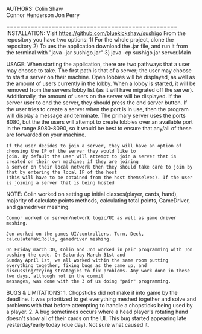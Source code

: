 AUTHORS:
	Colin	Shaw	
	Connor 	Henderson
	Jon	Perry
	
=================================================
INSTALLATION:
	Visit https://github.com/bluekickshaw/sushigo 
	From the repository you have two options:
		1) For the whole project, clone the repository
		2) To ues the application download the .jar file, and run it from the terminal with "java -jar sushigo.jar"
		3)	java -cp sushigo.jar server.Main

USAGE:
	When starting the application, there are two pathways that a user may choose to take. The first path is that of a
	server; the user may choose to start a server on their machine. Open lobbies will be displayed, as well as the
	amount of users currently in the lobby. When a lobby is started, it will be removed from the servers lobby list
	(as it will have migrated off the server). Additionally, the amount of users on the server will be displayed. If the
	 server user to end the server, they should press the end server button. If the user tries to create a server when
	 the port is in use, then the program will display a message and terminate. The primary server uses the ports 8080,
	 but the the users will attempt to create lobbies over an available port in the range 8080-8090, so it would be best
	 to ensure that any/all of these are forwarded on your machine.


	If the user decides to join a server, they will have an option of choosing the IP of the server they would like to
	join. By default the user will attempt to join a server that is created on their own machine; if they are joining
	a server on their local network then they should take care to join by that by entering the local IP of the host
	(this will have to be obtained from the host themselves). If the user is joining a server that is being hosted
	
NOTE:
	Colin worked on setting up initial classes(player, cards, hand), majority of calculate points methods, calculating
	total points, GameDriver, and gamedriver meshing.

	Connor worked on server/network logic/UI as well as game driver meshing.

	Jon worked on the games UI/controllers, Turn, Deck, calculateMakiRolls, gamedriver meshing.

	On Friday march 30, Colin and Jon worked in pair programming with Jon pushing the code. On Saturday March 31st and
	Sunday April 1st, we all worked within the same room putting everything together, fixing bugs as the came up, and
	discussing/trying strategies to fix problems. Any work done in these two days, although not in the commit
	messages, was done with the 3 of us doing "pair" programming.


BUGS & LIMITATIONS: 
	1. Chopsticks did not make it into game by the deadline. It was prioritized to get everything meshed together and
	solve and problems with that before attempting to handle a chopsticks being used by a player.
	2. A bug sometimes occurs where a head player's rotating hand doesn't show all of their cards on the UI. This bug
	started appearing late yesterday/early today (due day). Not sure what caused it.
	

